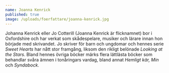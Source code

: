 ```yaml
---
name: Joanna Kenrick
published: true
image: /uploads/foerfattare/joanna-kenrick.jpg
---
```

Johanna Kenrick eller Jo Cotterill (Joanna Kenrick är flicknamnet) bor i Oxfordshire och har verkat som skådespelare, musiker och lärare innan hon började med skrivandet. Jo skriver för barn och ungdomar och hennes serie _Sweet Hearts_ har nått stor framgång, liksom den rikligt belönade _Looking at the Stars_. Bland hennes övriga böcker märks flera lättlästa böcker som behandlar svåra ämnen i tonåringars vardag, bland annat _Hemligt kär, Min_ och _Syndabock_.
